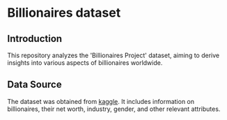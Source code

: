 # Billionaires dataset

## Introduction
This repository analyzes the 'Billionaires Project' dataset, aiming to derive insights into various aspects of billionaires worldwide.

## Data Source
The dataset was obtained from [kaggle](https://www.kaggle.com/datasets/nelgiriyewithana/billionaires-statistics-dataset). It includes information on billionaires, their net worth, industry, gender, and other relevant attributes.
